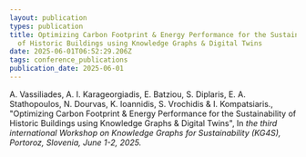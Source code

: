 ```yaml
---
layout: publication
types: publication
title: Optimizing Carbon Footprint & Energy Performance for the Sustainability
  of Historic Buildings using Knowledge Graphs & Digital Twins
date: 2025-06-01T06:52:29.206Z
tags: conference_publications
publication_date: 2025-06-01
---
```

<!--StartFragment-->

A. Vassiliades, A. I. Karageorgiadis, E. Batziou, S. Diplaris, E. A. Stathopoulos, N. Dourvas, K. Ioannidis, S. Vrochidis & I. Kompatsiaris., "Optimizing Carbon Footprint & Energy Performance for the Sustainability of Historic Buildings using Knowledge Graphs & Digital Twins", In *the third international Workshop on Knowledge Graphs for Sustainability (KG4S), Portoroz, Slovenia, June 1-2, 2025.*

<!--EndFragment-->